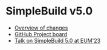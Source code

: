 # SimpleBuild v5.0

* [Overview of changes](overview-of-changes.md)
* [GitHub Project board](https://github.com/orgs/simplebuilders/projects/18)
* [Talk on SimpleBuild 5.0 at EUM'23](https://simplebuild.io/eum23/#simplebuild5)
